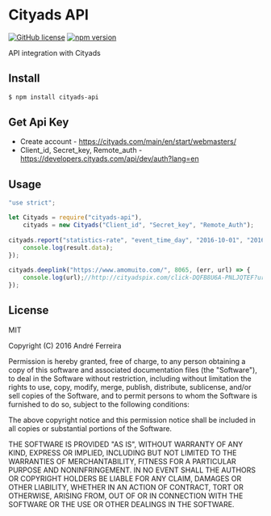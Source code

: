 # Cityads API

[![GitHub license](https://img.shields.io/badge/license-MIT-blue.svg)](https://raw.githubusercontent.com/andrehrf/cityads-api-nodejs/master/LICENSE)
[![npm version](https://badge.fury.io/js/cityads-api.svg)](https://badge.fury.io/js/cityads-api)

API integration with Cityads

## Install

```bash
$ npm install cityads-api
```

## Get Api Key

* Create account - https://cityads.com/main/en/start/webmasters/
* Client_id, Secret_key, Remote_auth - https://developers.cityads.com/api/dev/auth?lang=en

## Usage

```js
"use strict";

let Cityads = require("cityads-api"),
    cityads = new Cityads("Client_id", "Secret_key", "Remote_Auth");
        
cityads.report("statistics-rate", "event_time_day", "2016-10-01", "2016-11-18", function(err, result){
    console.log(result.data);
});
    
cityads.deeplink("https://www.amomuito.com/", 8065, (err, url) => {
    console.log(url);//http://cityadspix.com/click-DQFB8U6A-PNLJQTEF?url=https%3A%2F%2Fwww.amomuito.com%2F
});
```

## License

  MIT
  
  Copyright (C) 2016 André Ferreira

  Permission is hereby granted, free of charge, to any person obtaining a copy of this software and associated documentation files (the "Software"), to deal in the Software without restriction, including without limitation the rights to use, copy, modify, merge, publish, distribute, sublicense, and/or sell copies of the Software, and to permit persons to whom the Software is furnished to do so, subject to the following conditions:

  The above copyright notice and this permission notice shall be included in all copies or substantial portions of the Software.

  THE SOFTWARE IS PROVIDED "AS IS", WITHOUT WARRANTY OF ANY KIND, EXPRESS OR IMPLIED, INCLUDING BUT NOT LIMITED TO THE WARRANTIES OF MERCHANTABILITY, FITNESS FOR A PARTICULAR PURPOSE AND NONINFRINGEMENT. IN NO EVENT SHALL THE AUTHORS OR COPYRIGHT HOLDERS BE LIABLE FOR ANY CLAIM, DAMAGES OR OTHER LIABILITY, WHETHER IN AN ACTION OF CONTRACT, TORT OR OTHERWISE, ARISING FROM, OUT OF OR IN CONNECTION WITH THE SOFTWARE OR THE USE OR OTHER DEALINGS IN THE SOFTWARE.